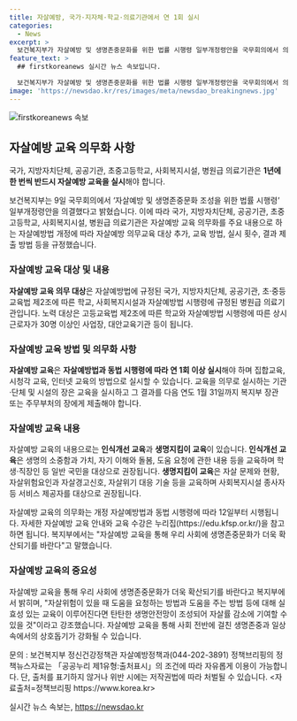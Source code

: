 ```yaml
---
title: 자살예방, 국가·지자체·학교·의료기관에서 연 1회 실시
categories:
  - News
excerpt: >
  보건복지부가 자살예방 및 생명존중문화를 위한 법률 시행령 일부개정령안을 국무회의에서 의결했다. 이에 따라 국가 및 다양한 기관들은 연 1회 자살예방 교육을 실시해야 하며, 이를 복지부에 결과를 제출해야 한다. 또한, 교육의 종류와 방법도 상세히 규정했으며, 이에 따라 교육을 실시한 사업장은 법 시행 이전에 이미 한 교육을 인정받을 수 있다. 이에 대해 자세한 사항은 보건복지부 정신건강정책관에 문의할 수 있다. (문의 : 보건복지부 정신건강정책관 자살예방정책과 044-202-3891)
feature_text: >
  ## firstkoreanews 실시간 뉴스 속보입니다.

  보건복지부가 자살예방 및 생명존중문화를 위한 법률 시행령 일부개정령안을 국무회의에서 의결했다. 이에 따라 국가 및 다양한 기관들은 연 1회 자살예방 교육을 실시해야 하며, 이를 복지부에 결과를 제출해야 한다. 또한, 교육의 종류와 방법도 상세히 규정했으며, 이에 따라 교육을 실시한 사업장은 법 시행 이전에 이미 한 교육을 인정받을 수 있다. 이에 대해 자세한 사항은 보건복지부 정신건강정책관에 문의할 수 있다. (문의 : 보건복지부 정신건강정책관 자살예방정책과 044-202-3891)
image: 'https://newsdao.kr/res/images/meta/newsdao_breakingnews.jpg'
---
```


<p><img src="https://newsdao.kr/res/images/meta/newsdao_breakingnews.jpg" alt="firstkoreanews 속보" /></p>

<h2 data-ke-size="size26">자살예방 교육 의무화 사항</h2>

<p>국가, 지방자치단체, 공공기관, 초중고등학교, 사회복지시설, 병원급 의료기관은 <b>1년에 한 번씩 반드시 자살예방 교육을 실시</b>해야 합니다.</p>

<p data-ke-size="size16">보건복지부는 9일 국무회의에서 ‘자살예방 및 생명존중문화 조성을 위한 법률 시행령’ 일부개정령안을 의결했다고 밝혔습니다. 이에 따라 국가, 지방자치단체, 공공기관, 초중고등학교, 사회복지시설, 병원급 의료기관은 자살예방 교육 의무화를 주요 내용으로 하는 자살예방법 개정에 따라 자살예방 의무교육 대상 추가, 교육 방법, 실시 횟수, 결과 제출 방법 등을 규정했습니다.</p>

<h3>자살예방 교육 대상 및 내용</h3>

<p><b>자살예방 교육 의무 대상</b>은 자살예방법에 규정된 국가, 지방자치단체, 공공기관, 초·중등교육법 제2조에 따른 학교, 사회복지시설과 자살예방법 시행령에 규정된 병원급 의료기관입니다. 노력 대상은 고등교육법 제2조에 따른 학교와 자살예방법 시행령에 따른 상시근로자가 30명 이상인 사업장, 대안교육기관 등이 됩니다.</p>

<h3>자살예방 교육 방법 및 의무화 사항</h3>

<p><b>자살예방 교육</b>은 <b>자살예방법과 동법 시행령에 따라 연 1회 이상 실시</b>해야 하며 집합교육, 시청각 교육, 인터넷 교육의 방법으로 실시할 수 있습니다. 교육을 의무로 실시하는 기관·단체 및 시설의 장은 교육을 실시하고 그 결과를 다음 연도 1월 31일까지 복지부 장관 또는 주무부처의 장에게 제출해야 합니다.</p>

<h3>자살예방 교육 내용</h3>

<p>자살예방 교육의 내용으로는 <b>인식개선 교육</b>과 <b>생명지킴이 교육</b>이 있습니다. <b>인식개선 교육</b>은 생명의 소중함과 가치, 자기 이해와 돌봄, 도움 요청에 관한 내용 등을 교육하며 학생·직장인 등 일반 국민을 대상으로 권장됩니다. <b>생명지킴이 교육</b>은 자살 문제와 현황, 자살위험요인과 자살경고신호, 자살위기 대응 기술 등을 교육하며 사회복지시설 종사자 등 서비스 제공자를 대상으로 권장됩니다.</p>

<p>자살예방 교육의 의무화는 개정 자살예방법과 동법 시행령에 따라 12일부터 시행됩니다. 자세한 자살예방 교육 안내와 교육 수강은 누리집(https://edu.kfsp.or.kr/)을 참고하면 됩니다. 복지부에서는 "자살예방 교육을 통해 우리 사회에 생명존중문화가 더욱 확산되기를 바란다"고 말했습니다.</p>

<h3>자살예방 교육의 중요성</h3>

<p>자살예방 교육을 통해 우리 사회에 생명존중문화가 더욱 확산되기를 바란다고 복지부에서 밝히며, "자살위험이 있을 때 도움을 요청하는 방법과 도움을 주는 방법 등에 대해 실효성 있는 교육이 이루어진다면 탄탄한 생명안전망이 조성되어 자살률 감소에 기여할 수 있을 것"이라고 강조했습니다. 자살예방 교육을 통해 사회 전반에 걸친 생명존중과 일상 속에서의 상호돕기가 강화될 수 있습니다.</p>

<p>문의 : 보건복지부 정신건강정책관 자살예방정책과(044-202-3891)
정책브리핑의 정책뉴스자료는 「공공누리 제1유형:출처표시」의 조건에 따라 자유롭게 이용이 가능합니다. 단, 출처를 표기하지 않거나 위반 시에는 저작권법에 따라 처벌될 수 있습니다. &lt;자료출처=정책브리핑 https://www.korea.kr></p>
실시간 뉴스 속보는, <a href="https://newsdao.kr" rel="dofollow">https://newsdao.kr</a>


